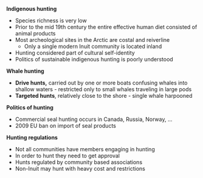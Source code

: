 **Indigenous hunting**
- Species richness is very low
- Prior to the mid 19th century the entire effective human diet consisted of animal products
- Most archeological sites in the Arctic are costal and reiverline
	- Only a single modern Inuit community is located inland
- Hunting considered part of cultural self-identity
- Politics of sustainable indigenous hunting is poorly understood

**Whale hunting**
- **Drive hunts,** carried out by one or more boats confusing whales into shallow waters - restricted only to small whales traveling in large pods
- **Targeted hunts**, relatively close to the shore - single whale harpooned

**Politics of hunting**
- Commercial seal hunting occurs in Canada, Russia, Norway, ... 
- 2009 EU ban on import of seal products

**Hunting regulations**
- Not all communities have members engaging in hunting
- In order to hunt they need to get approval
- Hunts regulated by community based associations
- Non-Inuit may hunt with heavy cost and restrictions